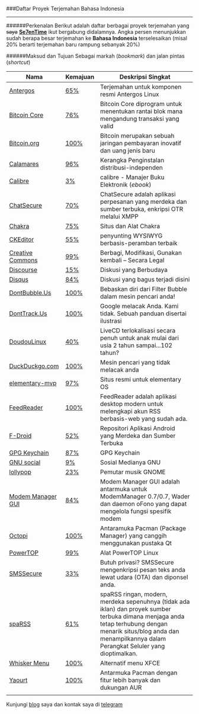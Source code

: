 ###Daftar Proyek Terjemahan Bahasa Indonesia
* * *
######Perkenalan 
Berikut adalah daftar berbagai proyek terjemahan yang ~~saya~~ [**Se7enTime**](https://se7entime.wordpress.com/)
ikut bergabung didalamnya. Angka persen menunjukkan sudah berapa besar terjemahan ke **Bahasa Indonesia** terselesaikan (misal 20% berarti terjemahan baru rampung sebanyak 20%)

######Maksud dan Tujuan
Sebagai markah (*bookmark*) dan jalan pintas (*shortcut*)

| Nama | Kemajuan | Deskripsi Singkat|
| --- | :--- | --- |
| [Antergos](https://antergos.com/) | [65%](https://www.transifex.com/faidoc/antergos/) | Terjemahan untuk komponen resmi Antergos Linux |
| [Bitcoin Core](https://www.transifex.com/bitcoin/bitcoin/) | [76%](https://www.transifex.com/bitcoin/bitcoin/) | Bitcoin Core diprogram untuk menentukan rantai blok mana mengandung transaksi yang valid |
| [Bitcoin.org](http://bitcoin.org/) | [100%](https://www.transifex.com/bitcoinorg/bitcoinorg/) | Bitcoin merupakan sebuah jaringan pembayaran inovatif dan uang jenis baru |
| [Calamares](https://calamares.io/) | [96%](https://www.transifex.com/calamares/calamares/) | Kerangka Penginstalan distribusi-independen |
| [Calibre](http://calibre-ebook.com/) | [3%](https://www.transifex.com/calibre/calibre/) | calibre - Manajer Buku Elektronik (*ebook*) |
| [ChatSecure](https://chatsecure.org/) | [70%](https://www.transifex.com/chrisballinger/chatsecure/) | ChatSecure adalah aplikasi perpesanan yang merdeka dan sumber terbuka, enkripsi OTR melalui XMPP |
| [Chakra](http://chakraos.org/) | [75%](https://www.transifex.com/gallaecio/chakra/) | Situs dan Alat Chakra |
| [CKEditor](http://ckeditor.com/) | [55%](https://www.transifex.com/ckeditor/ckeditor/) | penyunting WYSIWYG berbasis-peramban terbaik |
| [Creative Commons](http://creativecommons.org/) | [99%](https://www.transifex.com/nkinkade/CC/) | Berbagi, Modifikasi, Gunakan kembali – Secara Legal |
| [Discourse](http://www.discourse.org/) | [15%](https://www.transifex.com/discourse/discourse-org/) | Diskusi yang Berbudaya |
| [Disqus](https://disqus.com/) | [84%](https://www.transifex.com/disqus/disqus/) | Diskusi yang bagus terjadi disini |
| [DontBubble.Us](http://dontbubble.us/) | [100%](https://duck.co/translate) | Bebaskan diri dari Filter Bubble dalam mesin pencari anda! |
| [DontTrack.Us](http://donttrack.us/) | [100%](https://duck.co/translate) | Google melacak Anda. Kami tidak. Sebuah panduan disertai ilustrasi |
| [DoudouLinux](http://www.doudoulinux.org/web/english/index.html) | [40%](https://www.transifex.com/jmphilippe/doudoulinux/) | LiveCD terlokalisasi secara penuh untuk anak mulai dari usia 2 tahun sampai...102 tahun? |
| [DuckDuckgo.com](https://duckduckgo.com) | [100%](https://duck.co/translate) | Mesin pencari yang tidak melacak anda |
| [elementary-mvp](http://elementary.io/) | [97%](https://www.transifex.com/elementary/elementary-mvp/) | Situs resmi untuk elementary OS |
| [FeedReader](https://github.com/jangernert/FeedReader) | [100%](https://www.transifex.com/dev-feedreader/feedreader/) | FeedReader adalah aplikasi desktop modern untuk melengkapi akun RSS berbasis-web yang sudah ada. |
| [F-Droid](https://f-droid.org/) | [52%](https://hosted.weblate.org/projects/f-droid/f-droid/id/) | Repositori Aplikasi Android yang Merdeka dan Sumber Terbuka  |
| [GPG Keychain](https://gpgtools.org/) | [87%]() | GPG Keychain |
| [GNU social](http://gnu.io/social/) | [9%](https://www.transifex.com/gnu-social/gnu-social/) | Sosial Medianya GNU |
| [lollypop](https://www.transifex.com/gnumdk/lollypop/) | [23%](https://www.transifex.com/gnumdk/lollypop/) | Pemutar musik GNOME |
| [Modem Manager GUI](http://linuxonly.ru/cms/page.php?7) | [84%](https://www.transifex.com/ethereal/modem-manager-gui/) | Modem Manager GUI adalah antarmuka untuk ModemManager 0.7/0.7, Wader dan daemon oFono yang dapat mengelola fungsi spesifik modem |
| [Octopi](https://octopiproject.wordpress.com/) | [100%](https://www.transifex.com/arnt/octopi/) | Antaramuka Pacman (Package Manager) yang canggih menggunakan pustaka Qt |
| [PowerTOP](https://github.com/fenrus75/powertop) | [99%](https://www.transifex.com/ceferron/PowerTOP/) | Alat PowerTOP Linux |
| [SMSSecure](https://smssecure.org/) | [33%](https://www.transifex.com/smssecure/smssecure/) | Butuh privasi? SMSSecure mengenkripsi pesan teks anda lewat udara (OTA) dan diponsel anda. |
| [spaRSS](https://github.com/Etuldan/spaRSS) | [61%](https://hosted.weblate.org/projects/sparss/strings/id/) | spaRSS ringan, modern, merdeka sepenuhnya (tidak ada iklan) dan proyek sumber terbuka dimana menjaga anda tetap terhubung dengan menarik situs/blog anda dan menampilkannya dalam Perangkat Seluler yang dioptimalkan. |
| [Whisker Menu](http://gottcode.org/xfce4-whiskermenu-plugin/) | [100%](https://www.transifex.com/gottcode/xfce4-whiskermenu-plugin/) | Alternatif menu XFCE |
| [Yaourt](https://archlinux.fr/yaourt-en) | [100%](https://www.transifex.com/archlinuxfr/yaourt/) | Antarmuka Pacman dengan fitur lebih banyak dan dukungan AUR |
| []() | []() |  |

Kunjungi [blog](https://se7entime.wordpress.com/) saya dan kontak saya di [telegram](https://telegram.me/Se7enTime)
